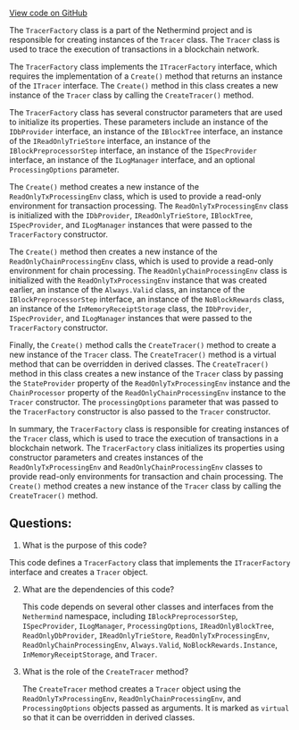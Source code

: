 [View code on GitHub](https://github.com/NethermindEth/nethermind/src/Nethermind/Nethermind.Mev/Execution/TracerFactory.cs)

The `TracerFactory` class is a part of the Nethermind project and is responsible for creating instances of the `Tracer` class. The `Tracer` class is used to trace the execution of transactions in a blockchain network. 

The `TracerFactory` class implements the `ITracerFactory` interface, which requires the implementation of a `Create()` method that returns an instance of the `ITracer` interface. The `Create()` method in this class creates a new instance of the `Tracer` class by calling the `CreateTracer()` method. 

The `TracerFactory` class has several constructor parameters that are used to initialize its properties. These parameters include an instance of the `IDbProvider` interface, an instance of the `IBlockTree` interface, an instance of the `IReadOnlyTrieStore` interface, an instance of the `IBlockPreprocessorStep` interface, an instance of the `ISpecProvider` interface, an instance of the `ILogManager` interface, and an optional `ProcessingOptions` parameter. 

The `Create()` method creates a new instance of the `ReadOnlyTxProcessingEnv` class, which is used to provide a read-only environment for transaction processing. The `ReadOnlyTxProcessingEnv` class is initialized with the `IDbProvider`, `IReadOnlyTrieStore`, `IBlockTree`, `ISpecProvider`, and `ILogManager` instances that were passed to the `TracerFactory` constructor. 

The `Create()` method then creates a new instance of the `ReadOnlyChainProcessingEnv` class, which is used to provide a read-only environment for chain processing. The `ReadOnlyChainProcessingEnv` class is initialized with the `ReadOnlyTxProcessingEnv` instance that was created earlier, an instance of the `Always.Valid` class, an instance of the `IBlockPreprocessorStep` interface, an instance of the `NoBlockRewards` class, an instance of the `InMemoryReceiptStorage` class, the `IDbProvider`, `ISpecProvider`, and `ILogManager` instances that were passed to the `TracerFactory` constructor. 

Finally, the `Create()` method calls the `CreateTracer()` method to create a new instance of the `Tracer` class. The `CreateTracer()` method is a virtual method that can be overridden in derived classes. The `CreateTracer()` method in this class creates a new instance of the `Tracer` class by passing the `StateProvider` property of the `ReadOnlyTxProcessingEnv` instance and the `ChainProcessor` property of the `ReadOnlyChainProcessingEnv` instance to the `Tracer` constructor. The `processingOptions` parameter that was passed to the `TracerFactory` constructor is also passed to the `Tracer` constructor. 

In summary, the `TracerFactory` class is responsible for creating instances of the `Tracer` class, which is used to trace the execution of transactions in a blockchain network. The `TracerFactory` class initializes its properties using constructor parameters and creates instances of the `ReadOnlyTxProcessingEnv` and `ReadOnlyChainProcessingEnv` classes to provide read-only environments for transaction and chain processing. The `Create()` method creates a new instance of the `Tracer` class by calling the `CreateTracer()` method.
## Questions: 
 1. What is the purpose of this code?
   
   This code defines a `TracerFactory` class that implements the `ITracerFactory` interface and creates a `Tracer` object.

2. What are the dependencies of this code?
   
   This code depends on several other classes and interfaces from the `Nethermind` namespace, including `IBlockPreprocessorStep`, `ISpecProvider`, `ILogManager`, `ProcessingOptions`, `IReadOnlyBlockTree`, `ReadOnlyDbProvider`, `IReadOnlyTrieStore`, `ReadOnlyTxProcessingEnv`, `ReadOnlyChainProcessingEnv`, `Always.Valid`, `NoBlockRewards.Instance`, `InMemoryReceiptStorage`, and `Tracer`.

3. What is the role of the `CreateTracer` method?
   
   The `CreateTracer` method creates a `Tracer` object using the `ReadOnlyTxProcessingEnv`, `ReadOnlyChainProcessingEnv`, and `ProcessingOptions` objects passed as arguments. It is marked as `virtual` so that it can be overridden in derived classes.